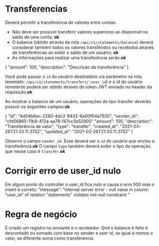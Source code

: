 # Transferencias

Deverá permitir a transferencia de valores entre contas.
- Não deve ser possível transferir valores superiores ao disponível no saldo de uma conta; **ok**
- O balance (obtido através da rota `/api/v1/statements/balance`) deverá considerar também todos os valores transferidos ou recebidos através de transferências ao exibir o saldo de um usuário; **ok**
- As informações para realizar uma transferência serão **ok**

{
  "amount": 100,
  "description": "Descrição da transferência"
}

Você pode passar o `id` do usuário destinatário via parâmetro na rota (exemplo: `/api/v1/statements/transfers/:user_id`) e o id do usuário remetente poderá ser obtido através do token JWT enviado no header da requisição;**ok**

Ao mostrar o balance de um usuário, operações do tipo transfer deverão possuir os seguintes campos:**ok**

{
  "id": "4d04b6ec-2280-4dc2-9432-8a00f64e7930",
	"sender_id": "cfd06865-11b9-412a-aa78-f47cc3e52905"
  "amount": 100,
  "description": "Transferência de valor",
  "type": "transfer",
  "created_at": "2021-03-26T21:33:11.370Z",
  "updated_at": "2021-03-26T21:33:11.370Z"
}

Observe o campo `sender_id`. Esse deverá ser o `id` do usuário que enviou a transferência.**ok**
O campo `type` também deverá exibir o tipo da operação, que nesse caso é `transfer`.**ok**


# Corrigir erro de user_id nulo
Em algum ponto do controller o user_id fica nulo e causa o erro 500 mas o insert é correto:
"message": "Internal server error - null value in column \"user_id\" of relation \"statements\" violates not-null constraint "

# Regra de negócio
É criado um registro no enviante e o recebedor.
Qnd o balance é feito é descontado ou somado com base no sender e user id, se igual é menos o valor, se diferente soma como transferencia.

